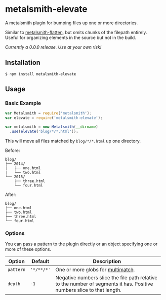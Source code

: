# metalsmith-elevate
A metalsmith plugin for bumping files up one or more directories.

Similar to [metalsmith-flatten](https://github.com/chadly/metalsmith-flatten), but omits chunks of the filepath entirely. Useful for organizing elements in the source but not in the build.

_Currently a 0.0.0 release. Use at your own risk!_

## Installation

```
$ npm install metalsmith-elevate
```

## Usage

### Basic Example

```javascript
var Metalsmith = require('metalsmith');
var elevate = require('metalsmith-elevate');

var metalsmith = new Metalsmith(__dirname)
  .use(elevate('blog/*/*.html'));
```

This will move all files matched by `blog/*/*.html` up one directory.

Before:

```
blog/
├── 2014/
|   ├── one.html
|   └── two.html
└── 2015/
    ├── three.html
    └── four.html
```

After:

```
blog/
├── one.html
├── two.html
├── three.html
└── four.html
```

### Options

You can pass a pattern to the plugin directly or an object specifying one or more of these options.

Option | Default | Description
--- | --- | ---
`pattern` | `'*/**/*'` | One or more globs for [multimatch](https://github.com/sindresorhus/multimatch).
`depth` | `-1` | Negative numbers slice the file path relative to the number of segments it has. Positive numbers slice to that length.

